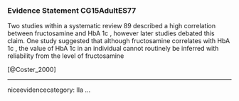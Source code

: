 ### Evidence Statement CG15AdultES77
Two studies within a systematic review 89 described a high correlation between fructosamine and HbA 1c , however later studies debated this claim. One study suggested that although fructosamine correlates with HbA 1c , the value of HbA 1c in an individual cannot routinely be inferred with reliability from the level of fructosamine

[@Coster_2000]

---
niceevidencecategory: IIa
...


